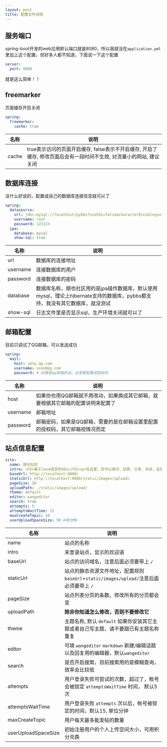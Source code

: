 ```yaml
---
layout: post
title: 配置文件说明
---
```


## 服务端口

spring-boot开发的web应用默认端口就是8080，所以我就没在`application.yml`里加上这个配置，但好多人都不知道，下面说一下这个配置

```yml
server:
  port: 8080
```

就是这么简单！！

## freemarker

页面缓存开启关闭

```yml
spring:
  freemarker:
    cache: true 
```

| 名称 | 说明 |
| --- | --- |
| cache | true表示访问的页面开启缓存, false表示不开启缓存, 开启了缓存, 修改页面后会有一段时间不生效, 对流量小的网站, 建议关闭 |

## 数据库连接

没什么好说的，配置成自己的数据库连接信息就可以了

```yml
spring:
  datasource:
    url: jdbc:mysql://localhost/pybbs?useSSL=false&characterEncoding=utf8
    username: root
    password: 123123
  jpa:
    database: mysql
    show-sql: true
```

| 名称 | 说明 |
| --- | --- |
| url | 数据库的连接地址 |
| username | 连接数据库的用户 |
| password | 连接数据库的密码 |
| database | 数据库名称，朋也社区用的是jpa操作数据库，默认使用mysql，理论上hibernate支持的数据库，pybbs都支持，我没有其它数据库，就没测试 |
| show-sql | 日志文件里是否显示sql，生产环境关闭就可以了 |

## 邮箱配置

目前只调试了QQ邮箱，可以发送成功

```yml
spring:
  mail:
    host: smtp.qq.com
    username: xxoo@qq.com
    password: # 如果是qq邮箱的话，这里要配置成授权码
```

| 名称 | 说明 |
| --- | --- |
| host | 如果你也用QQ邮箱就不用改动，如果换成其它邮箱，就要根据其它邮箱的配置说明来配置了 |
| username | 邮箱地址 |
| password | 邮箱密码，如果是QQ邮箱，需要的是在邮箱设置里配置的授权码，其它邮箱视情况而定 |

## 站点信息配置

```yml
site:
  name: 朋也社区
  intro: <h5>属于Java语言的bbs</h5><p>在这里，您可以提问，回答，分享，诉说，这是个属于Java程序员的社区，欢迎您的加入！</p>
  baseUrl: http://localhost:8080/
  staticUrl: http://localhost:8080/static/images/upload/
  pageSize: 20
  uploadPath: ./static/images/upload/
  theme: default
  editor: wangeditor
  search: true
  attempts: 5
  attemptsWaitTime: 15
  maxCreateTopic: 10
  userUploadSpaceSize: 50 #单位MB
```

| 名称 | 说明 |
| --- | --- |
| name | 站点的名称 |
| intro | 末登录站点，显示的欢迎语 |
| baseUrl | 站点的访问域名，注意后面必须要带上 `/` |
| staticUrl | 站点的静态资源文件地址，配置规则 `baseUrl`+`static/images/upload/`注意后面必须要带上 `/` |
| pageSize | 站点列表分页的条数，修改所有的分页都会变 |
| uploadPath | **除非你知道怎么修改，否则不要修改它** |
| theme | 主题名称, 默认 `default` 如果你安装其它主题或者自己写主题，请不要跟已有主题名称重复 |
| editor | 可填 `wangeditor` `markdown` 新建/编辑话题以及回复用的编辑器，默认`wangeditor` |
| search | 是否开启搜索，目前搜索用的是模糊查询，效率会比较低 |
| attempts | 用户登录失败可尝试的次数，超过了，帐号会被锁定 `attemptsWaitTime` 时间， 默认5次 |
| attemptsWaitTime | 用户登录失败 `attempts` 次以后，帐号被锁定的时间，默认15, 单位分钟|
| maxCreateTopic | 用户每天最多能发帖的数量 |
| userUploadSpaceSize | 初始注册用户的个人上传空间大小，可用积分兑换 |

